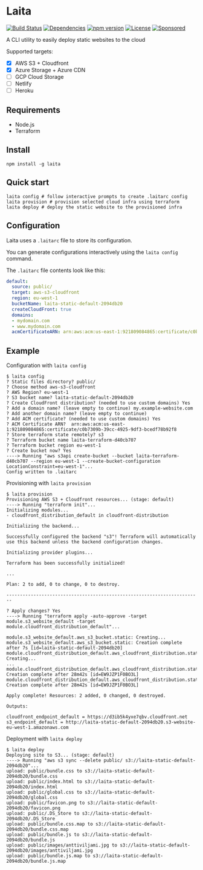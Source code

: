 # Laita
[![Build Status](https://travis-ci.org/anttiviljami/laita.svg?branch=master)](https://travis-ci.org/anttiviljami/laita)
[![Dependencies](https://david-dm.org/anttiviljami/laita.svg)](https://david-dm.org/anttiviljami/laita)
[![npm version](https://img.shields.io/npm/v/laita.svg)](https://www.npmjs.com/package/laita)
[![License](http://img.shields.io/:license-mit-blue.svg)](https://github.com/anttiviljami/laita/blob/master/LICENSE)
[![Sponsored](https://img.shields.io/badge/chilicorn-sponsored-brightgreen.svg?logo=data%3Aimage%2Fpng%3Bbase64%2CiVBORw0KGgoAAAANSUhEUgAAAA4AAAAPCAMAAADjyg5GAAABqlBMVEUAAAAzmTM3pEn%2FSTGhVSY4ZD43STdOXk5lSGAyhz41iz8xkz2HUCWFFhTFFRUzZDvbIB00Zzoyfj9zlHY0ZzmMfY0ydT0zjj92l3qjeR3dNSkoZp4ykEAzjT8ylUBlgj0yiT0ymECkwKjWqAyjuqcghpUykD%2BUQCKoQyAHb%2BgylkAyl0EynkEzmkA0mUA3mj86oUg7oUo8n0k%2FS%2Bw%2Fo0xBnE5BpU9Br0ZKo1ZLmFZOjEhesGljuzllqW50tH14aS14qm17mX9%2Bx4GAgUCEx02JySqOvpSXvI%2BYvp2orqmpzeGrQh%2Bsr6yssa2ttK6v0bKxMBy01bm4zLu5yry7yb29x77BzMPCxsLEzMXFxsXGx8fI3PLJ08vKysrKy8rL2s3MzczOH8LR0dHW19bX19fZ2dna2trc3Nzd3d3d3t3f39%2FgtZTg4ODi4uLj4%2BPlGxLl5eXm5ubnRzPn5%2Bfo6Ojp6enqfmzq6urr6%2Bvt7e3t7u3uDwvugwbu7u7v6Obv8fDz8%2FP09PT2igP29vb4%2BPj6y376%2Bu%2F7%2Bfv9%2Ff39%2Fv3%2BkAH%2FAwf%2FtwD%2F9wCyh1KfAAAAKXRSTlMABQ4VGykqLjVCTVNgdXuHj5Kaq62vt77ExNPX2%2Bju8vX6%2Bvr7%2FP7%2B%2FiiUMfUAAADTSURBVAjXBcFRTsIwHAfgX%2FtvOyjdYDUsRkFjTIwkPvjiOTyX9%2FAIJt7BF570BopEdHOOstHS%2BX0s439RGwnfuB5gSFOZAgDqjQOBivtGkCc7j%2B2e8XNzefWSu%2BsZUD1QfoTq0y6mZsUSvIkRoGYnHu6Yc63pDCjiSNE2kYLdCUAWVmK4zsxzO%2BQQFxNs5b479NHXopkbWX9U3PAwWAVSY%2FpZf1udQ7rfUpQ1CzurDPpwo16Ff2cMWjuFHX9qCV0Y0Ok4Jvh63IABUNnktl%2B6sgP%2BARIxSrT%2FMhLlAAAAAElFTkSuQmCC)](http://spiceprogram.org/oss-sponsorship)

A CLI utility to easily deploy static websites to the cloud

Supported targets:

- [x] AWS S3 + Cloudfront
- [x] Azure Storage + Azure CDN
- [ ] GCP Cloud Storage
- [ ] Netlify
- [ ] Heroku

## Requirements

- Node.js
- Terraform

## Install

```
npm install -g laita
```

## Quick start

```
laita config # follow interactive prompts to create .laitarc config
laita provision # provision selected cloud infra using terraform
laita deploy # deploy the static website to the provisioned infra
```

## Configuration

Laita uses a `.laitarc` file to store its configuration.

You can generate configurations interactively using the `laita config` command.

The `.laitarc` file contents look like this:

```yml
default:
  source: public/
  target: aws-s3-cloudfront
  region: eu-west-1
  bucketName: laita-static-default-2094db20
  createCloudFront: true
  domains:
  - mydomain.com
  - www.mydomain.com
  acmCertificateARN: arn:aws:acm:us-east-1:921809084865:certificate/c0b7309b-39cc-4925-9df3-bcedf78b92f8
```

## Example

Configuration with `laita config`

```
$ laita config
? Static files directory? public/
? Choose method aws-s3-cloudfront
? AWS Region? eu-west-1
? S3 bucket name? laita-static-default-2094db20
? Create CloudFront distribution? (needed to use custom domains) Yes
? Add a domain name? (leave empty to continue) my.example-website.com
? Add another domain name? (leave empty to continue)
? Add ACM certificate? (needed to use custom domains) Yes
? ACM Certificate ARN? 	arn:aws:acm:us-east-1:921809084865:certificate/c0b7309b-39cc-4925-9df3-bcedf78b92f8
? Store terraform state remotely? s3
? Terraform bucket name laita-terraform-d40cb707
? Terraform bucket region eu-west-1
? Create bucket now? Yes
----> Running "aws s3api create-bucket --bucket laita-terraform-d40cb707 --region eu-west-1 --create-bucket-configuration LocationConstraint=eu-west-1"...
Config written to .laitarc
```

Provisioning with `laita provision`

```
$ laita provision
Provisioning AWS S3 + Cloudfront resources... (stage: default)
----> Running "terraform init"...
Initializing modules...
- cloudfront_distribution_default in cloudfront-distribution

Initializing the backend...

Successfully configured the backend "s3"! Terraform will automatically
use this backend unless the backend configuration changes.

Initializing provider plugins...

Terraform has been successfully initialized!

...

Plan: 2 to add, 0 to change, 0 to destroy.

------------------------------------------------------------------------

? Apply changes? Yes
----> Running "terraform apply -auto-approve -target module.s3_website_default -target module.cloudfront_distribution_default"...

module.s3_website_default.aws_s3_bucket.static: Creating...
module.s3_website_default.aws_s3_bucket.static: Creation complete after 7s [id=laita-static-default-2094db20]
module.cloudfront_distribution_default.aws_cloudfront_distribution.static: Creating...
...
module.cloudfront_distribution_default.aws_cloudfront_distribution.static: Creation complete after 28m42s [id=EW9JZP1F0BO3L]
module.cloudfront_distribution_default.aws_cloudfront_distribution.static: Creation complete after 28m42s [id=EW9JZP1F0BO3L]

Apply complete! Resources: 2 added, 0 changed, 0 destroyed.

Outputs:

cloudfront_endpoint_default = https://d3ib5k4yxe7qbv.cloudfront.net
s3_endpoint_default = http://laita-static-default-2094db20.s3-website-eu-west-1.amazonaws.com
```

Deployment with `laita deploy`

```
$ laita deploy
Deploying site to S3... (stage: default)
----> Running "aws s3 sync --delete public/ s3://laita-static-default-2094db20"...
upload: public/bundle.css to s3://laita-static-default-2094db20/bundle.css
upload: public/index.html to s3://laita-static-default-2094db20/index.html
upload: public/global.css to s3://laita-static-default-2094db20/global.css
upload: public/favicon.png to s3://laita-static-default-2094db20/favicon.png
upload: public/.DS_Store to s3://laita-static-default-2094db20/.DS_Store
upload: public/bundle.css.map to s3://laita-static-default-2094db20/bundle.css.map
upload: public/bundle.js to s3://laita-static-default-2094db20/bundle.js
upload: public/images/anttiviljami.jpg to s3://laita-static-default-2094db20/images/anttiviljami.jpg
upload: public/bundle.js.map to s3://laita-static-default-2094db20/bundle.js.map
```

